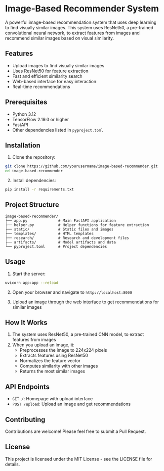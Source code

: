 # Image-Based Recommender System

A powerful image-based recommendation system that uses deep learning to find visually similar images. This system uses ResNet50, a pre-trained convolutional neural network, to extract features from images and recommend similar images based on visual similarity.

## Features

- Upload images to find visually similar images
- Uses ResNet50 for feature extraction
- Fast and efficient similarity search
- Web-based interface for easy interaction
- Real-time recommendations

## Prerequisites

- Python 3.12
- TensorFlow 2.19.0 or higher
- FastAPI
- Other dependencies listed in `pyproject.toml`

## Installation

1. Clone the repository:
```bash
git clone https://github.com/yourusername/image-based-recommender.git
cd image-based-recommender
```

2. Install dependencies:
```bash
pip install -r requirements.txt
```

## Project Structure

```
image-based-recommender/
├── app.py              # Main FastAPI application
├── helper.py           # Helper functions for feature extraction
├── static/             # Static files and images
├── templates/          # HTML templates
├── research/           # Research and development files
├── artifacts/          # Model artifacts and data
└── pyproject.toml      # Project dependencies
```

## Usage

1. Start the server:
```bash
uvicorn app:app --reload
```

2. Open your browser and navigate to `http://localhost:8000`

3. Upload an image through the web interface to get recommendations for similar images

## How It Works

1. The system uses ResNet50, a pre-trained CNN model, to extract features from images
2. When you upload an image, it:
   - Preprocesses the image to 224x224 pixels
   - Extracts features using ResNet50
   - Normalizes the feature vector
   - Computes similarity with other images
   - Returns the most similar images

## API Endpoints

- `GET /`: Homepage with upload interface
- `POST /upload`: Upload an image and get recommendations

## Contributing

Contributions are welcome! Please feel free to submit a Pull Request.

## License

This project is licensed under the MIT License - see the LICENSE file for details.